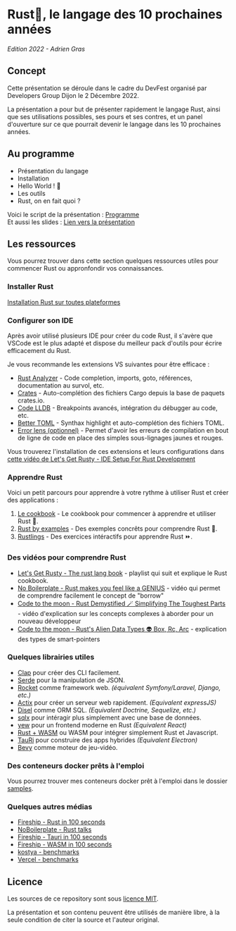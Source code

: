 # Rust🦀, le langage des 10 prochaines années
*Edition 2022 - Adrien Gras*

## Concept

Cette présentation se déroule dans le cadre du DevFest organisé par Developers Group Dijon le 2 Décembre 2022.

La présentation a pour but de présenter rapidement le langage Rust, ainsi que ses utilisations possibles, ses pours et ses contres, et un panel d'ouverture sur ce que pourrait devenir le langage dans les 10 prochaines années.

## Au programme

* Présentation du langage
* Installation
* Hello World ! 🦀
* Les outils
* Rust, on en fait quoi ?

Voici le script de la présentation : [Programme](./programme.md)  
Et aussi les slides : [Lien vers la présentation](./slides/Rust.pdf)

## Les ressources

Vous pourrez trouver dans cette section quelques ressources utiles pour commencer Rust ou appronfondir vos connaissances.

### Installer Rust

[Installation Rust sur toutes plateformes](https://doc.rust-lang.org/book/ch01-01-installation.html)

### Configurer son IDE

Après avoir utilisé plusieurs IDE pour créer du code Rust, il s'avère que VSCode est le plus adapté et dispose du meilleur pack d'outils pour écrire efficacement du Rust.

Je vous recommande les extensions VS suivantes pour être efficace :

* [Rust Analyzer](https://marketplace.visualstudio.com/items?itemName=rust-lang.rust-analyzer) - Code completion, imports, goto, références, documentation au survol, etc.
* [Crates](https://marketplace.visualstudio.com/items?itemName=serayuzgur.crates) - Auto-complétion des fichiers Cargo depuis la base de paquets crates.io.
* [Code LLDB](https://marketplace.visualstudio.com/items?itemName=vadimcn.vscode-lldb) - Breakpoints avancés, intégration du débugger au code, etc.
* [Better TOML](https://marketplace.visualstudio.com/items?itemName=bungcip.better-toml) - Synthax highlight et auto-complétion des fichiers TOML.
* [Error lens (optionnel)](https://marketplace.visualstudio.com/items?itemName=usernamehw.errorlens) - Permet d'avoir les erreurs de compilation en bout de ligne de code en place des simples sous-lignages jaunes et rouges.

Vous trouverez l'installation de ces extensions et leurs configurations dans [cette vidéo de Let's Get Rusty - IDE Setup For Rust Development](https://youtu.be/x_iZEK6Rww4)

### Apprendre Rust

Voici un petit parcours pour apprendre à votre rythme à utiliser Rust et créer des applications : 

1. [Le cookbook](https://jimskapt.github.io/rust-book-fr/) - Le cookbook pour commencer à apprendre et utiliser Rust 📙.
2. [Rust by examples](https://doc.rust-lang.org/rust-by-example/) - Des exemples concrêts pour comprendre Rust 🚀.
3. [Rustlings](https://github.com/rust-lang/rustlings) - Des exercices intéractifs pour apprendre Rust ⏩.

### Des vidéos pour comprendre Rust

* [Let's Get Rusty - The rust lang book](https://youtube.com/playlist?list=PLai5B987bZ9CoVR-QEIN9foz4QCJ0H2Y8) - playlist qui suit et explique le Rust cookbook.
* [No Boilerplate - Rust makes you feel like a GENIUS](https://youtu.be/0rJ94rbdteE) - vidéo qui permet de comprendre facilement le concept de "borrow"
* [Code to the moon - Rust Demystified 🪄 Simplifying The Toughest Parts](https://youtu.be/TJTDTyNdJdY) - vidéo d'explication sur les concepts complexes à aborder pour un nouveau développeur
* [Code to the moon - Rust's Alien Data Types 👽 Box, Rc, Arc](https://youtu.be/CTTiaOo4cbY) - explication des types de smart-pointers

### Quelques librairies utiles

* [Clap](https://crates.io/crates/clap) pour créer des CLI facilement.
* [Serde](https://serde.rs/) pour la manipulation de JSON.
* [Rocket](https://rocket.rs/) comme framework web. *(équivalent Symfony/Laravel, Django, etc.)*
* [Actix](https://actix.rs/) pour créer un serveur web rapidement. *(Equivalent expressJS)*
* [Disel](https://diesel.rs/) comme ORM SQL. *(Equivalent Doctrine, Sequelize, etc.)*
* [sqlx](https://github.com/launchbadge/sqlx) pour intéragir plus simplement avec une base de données.
* [yew](https://yew.rs/) pour un frontend moderne en Rust *(Equivalent React)*
* [Rust + WASM](https://rustwasm.github.io/docs/book/) ou WASM pour intégrer simplement Rust et Javascript.
* [TauRi](https://tauri.app/) pour construire des apps hybrides *(Equivalent Electron)*
* [Bevy](https://bevyengine.org/) comme moteur de jeu-vidéo.

### Des conteneurs docker prêts à l'emploi

Vous pourrez trouver mes conteneurs docker prêt à l'emploi dans le dossier [samples](./samples/README.md).

### Quelques autres médias

* [Fireship - Rust in 100 seconds](https://youtu.be/5C_HPTJg5ek)
* [NoBoilerplate - Rust talks](https://youtube.com/playlist?list=PLZaoyhMXgBzoM9bfb5pyUOT3zjnaDdSEP)
* [Fireship - Tauri in 100 seconds](https://youtu.be/-X8evddpu7M)
* [Fireship - WASM in 100 seconds](https://youtu.be/cbB3QEwWMlA)
* [kostya - benchmarks](https://github.com/kostya/benchmarks#measurements)
* [Vercel - benchmarks](https://programming-language-benchmarks.vercel.app/go-vs-rust)

## Licence

Les sources de ce repository sont sous [licence MIT](./LICENSE.md).

La présentation et son contenu peuvent être utilisés de manière libre, à la seule condition de citer la source et l'auteur original.